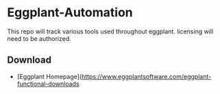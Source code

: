 # Eggplant-Automation
This repo will track various tools used throughout eggplant. licensing will need to be authorized.

## Download 
 - [Eggplant Homepage](https://www.eggplantsoftware.com/eggplant-functional-downloads
